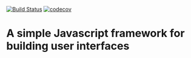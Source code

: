 [![Build Status](https://travis-ci.org/ad-developer/ad.png?branch=master)](https://travis-ci.org/ad-developer/ad)
[![codecov](https://codecov.io/gh/ad-developer/ad/branch/master/graph/badge.svg)](https://codecov.io/gh/ad-developer/ad)

# A simple Javascript framework for building user interfaces
